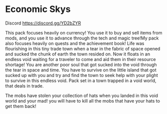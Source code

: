 # Economic Skys 
Discord https://discord.gg/YD2bZYR

This pack focuses heavily on currency! You use it to buy and sell items from mods, and you use it to advance through the tech and magic tree!My pack also focuses heavily on quests and the achievement book! Life was flourishing in this tiny trade town when a tear in the fabric of space opened and sucked the chunk of earth the town resided on. Now it floats in an endless void waiting for a traveler to come and aid them in their resource shortage! You are another poor soul that got sucked into the void through the tear in space and time. You have to survive on the little island that got sucked up with you and try and find the town to seek help with your plight to survive in this endless void. Pack set in a town trapped in a void world, that deals in trade.

The mobs have stolen your collection of hats when you landed in this void world and your mad! you will have to kill all the mobs that have your hats to get them back!
